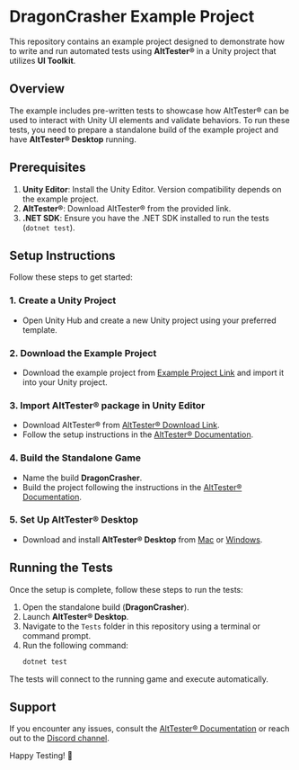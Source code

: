 # DragonCrasher Example Project

This repository contains an example project designed to demonstrate how to write and run automated tests using **AltTester®** in a Unity project that utilizes **UI Toolkit**.

## Overview

The example includes pre-written tests to showcase how AltTester® can be used to interact with Unity UI elements and validate behaviors. To run these tests, you need to prepare a standalone build of the example project and have **AltTester® Desktop** running.

## Prerequisites

1. **Unity Editor**: Install the Unity Editor. Version compatibility depends on the example project.
2. **AltTester®**: Download AltTester® from the provided link.
3. **.NET SDK**: Ensure you have the .NET SDK installed to run the tests (`dotnet test`).

## Setup Instructions

Follow these steps to get started:

### 1. Create a Unity Project
- Open Unity Hub and create a new Unity project using your preferred template.

### 2. Download the Example Project
- Download the example project from [Example Project Link](https://assetstore.unity.com/packages/essentials/tutorial-projects/dragon-crashers-urp-2d-sample-project-190721?srsltid=AfmBOop2dsRrp8mm-6vaDpipAyQ3tr24VFvKU5_SdHiJD0QUudcYgT2M) and import it into your Unity project.

### 3. Import AltTester® package in Unity Editor
- Download AltTester® from [AltTester® Download Link](https://alttester.com/app/uploads/AltTester/sdks/AltTesterUnitySDK_NonGPL_2_2_2.unitypackage).
- Follow the setup instructions in the [AltTester® Documentation](https://altTester.com/docs/sdk/latest/pages/get-started.html#import-altTester-package-in-unity-editor).

### 4. Build the Standalone Game
- Name the build **DragonCrasher**.
- Build the project following the instructions in the [AltTester® Documentation](https://alttester.com/docs/sdk/latest/pages/get-started.html#instrument-your-app-with-alttester-unity-sdk).

### 5. Set Up AltTester® Desktop
- Download and install **AltTester® Desktop** from [Mac](https://alttester.com/app/uploads/AltTester/desktop/AltTesterDesktop__v2.2.3.dmg) or [Windows](https://alttester.com/app/uploads/AltTester/desktop/AltTesterDesktop__v2.2.3.exe).
## Running the Tests

Once the setup is complete, follow these steps to run the tests:

1. Open the standalone build (**DragonCrasher**).
2. Launch **AltTester® Desktop**.
3. Navigate to the `Tests` folder in this repository using a terminal or command prompt.
4. Run the following command:
   ```bash
   dotnet test
   ```

The tests will connect to the running game and execute automatically.

## Support
If you encounter any issues, consult the [AltTester® Documentation](https://altTester.com/docs/sdk/latest/index.html) or reach out to the [Discord channel](https://discord.gg/Ag9RSuS).

Happy Testing! 🚀
